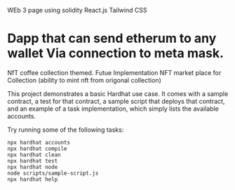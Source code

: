 WEb 3 page using solidity React.js
Tailwind CSS


# Dapp that can send etherum to any wallet Via connection to meta mask.
NfT coffee collection themed.
Futue Implementation NFT market place for Collection (ability to mint nft from origonal collection)

This project demonstrates a basic Hardhat use case. It comes with a sample contract, a test for that contract, a sample script that deploys that contract, and an example of a task implementation, which simply lists the available accounts.

Try running some of the following tasks:

```shell
npx hardhat accounts
npx hardhat compile
npx hardhat clean
npx hardhat test
npx hardhat node
node scripts/sample-script.js
npx hardhat help
```
